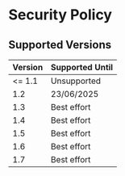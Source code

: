 # Security Policy

## Supported Versions

| Version | Supported Until |
| ------- | --------------- |
| <= 1.1  | Unsupported     |
| 1.2     | 23/06/2025      |
| 1.3     | Best effort     |
| 1.4     | Best effort     |
| 1.5     | Best effort     |
| 1.6     | Best effort     |
| 1.7     | Best effort     |
